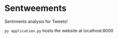 # Sentweements

Sentiments analysis for Tweets!

`py application.py` hosts the website at localhost:8000
